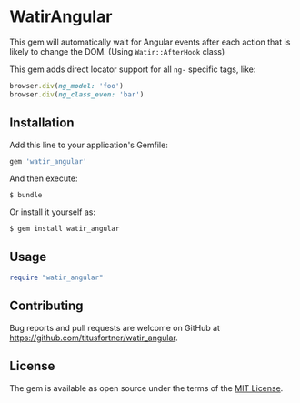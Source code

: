 # WatirAngular

This gem will automatically wait for Angular events after each action that is 
likely to change the DOM. (Using `Watir::AfterHook` class)

This gem adds direct locator support for all `ng-` specific tags, like:

```ruby
browser.div(ng_model: 'foo')
browser.div(ng_class_even: 'bar')
```

## Installation

Add this line to your application's Gemfile:

```ruby
gem 'watir_angular'
```

And then execute:

    $ bundle

Or install it yourself as:

    $ gem install watir_angular

## Usage

```ruby
require "watir_angular"
```

## Contributing

Bug reports and pull requests are welcome on GitHub at https://github.com/titusfortner/watir_angular.

## License

The gem is available as open source under the terms of the [MIT License](http://opensource.org/licenses/MIT).
